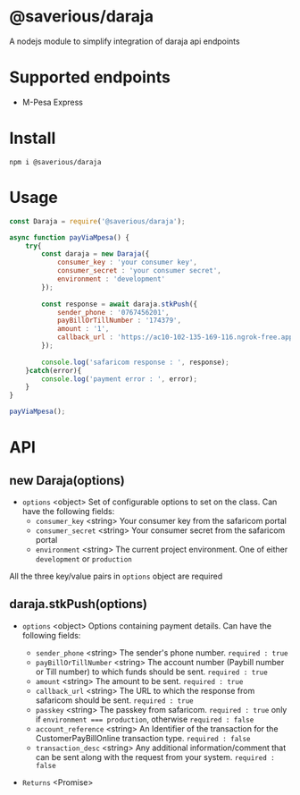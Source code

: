 # @saverious/daraja
A nodejs module to simplify integration of daraja api endpoints

# Supported endpoints
- M-Pesa Express

# Install
```text
npm i @saverious/daraja
```

# Usage
```javascript
const Daraja = require('@saverious/daraja');

async function payViaMpesa() {
    try{
        const daraja = new Daraja({
            consumer_key : 'your consumer key',
            consumer_secret : 'your consumer secret',
            environment : 'development' 
        });
        
        const response = await daraja.stkPush({
            sender_phone : '0767456201',
            payBillOrTillNumber : '174379',
            amount : '1',
            callback_url : 'https://ac10-102-135-169-116.ngrok-free.app'
        });
        
        console.log('safaricom response : ', response);
    }catch(error){
        console.log('payment error : ', error);
    }
}

payViaMpesa();
```

# API
## new Daraja(options)
* `options` &lt;object&gt; Set of configurable options to set on the class. Can have the following fields:
    * `consumer_key` &lt;string&gt; Your consumer key from the safaricom portal
    * `consumer_secret` &lt;string&gt; Your consumer secret from the safaricom portal
    * `environment` &lt;string&gt; The current project environment. One of either `development` or `production`

All the three key/value pairs in `options` object are required

## daraja.stkPush(options)
* `options` &lt;object&gt; Options containing payment details. Can have the following fields:
    * `sender_phone` &lt;string&gt; The sender's phone number. `required : true`
    * `payBillOrTillNumber` &lt;string&gt; The account number (Paybill number or Till number) to which funds should
       be sent. `required : true`
    * `amount` &lt;string&gt; The amount to be sent. `required : true`
    * `callback_url` &lt;string&gt; The URL to which the response from safaricom should be sent. `required : true`
    *  `passkey` &lt;string&gt; The passkey from safaricom. `required : true` only if `environment === production`,
        otherwise `required : false`
    * `account_reference` &lt;string&gt;  An Identifier of the transaction for the CustomerPayBillOnline transaction type.
       `required : false`
    * `transaction_desc` &lt;string&gt; Any additional information/comment that can be sent along with the request from
       your system. `required : false`

* `Returns` &lt;Promise&gt;